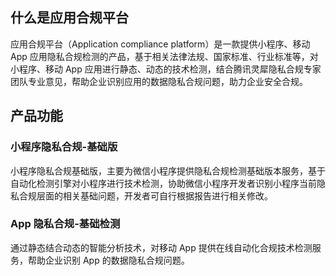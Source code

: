 ## 什么是应用合规平台
应用合规平台（Application compliance platform）是一款提供小程序、移动 App 应用隐私合规检测的产品，基于相关法律法规、国家标准、行业标准等，对小程序、移动 App 应用进行静态、动态的技术检测，结合腾讯灵犀隐私合规专家团队专业意见，帮助企业识别应用的数据隐私合规问题，助力企业安全合规。

## 产品功能
### 小程序隐私合规-基础版
小程序隐私合规基础版，主要为微信小程序提供隐私合规检测基础版本服务，基于自动化检测引擎对小程序进行技术检测，协助微信小程序开发者识别小程序当前隐私合规层面的相关基础问题，开发者可自行根据报告进行相关修改。

### App 隐私合规-基础检测
通过静态结合动态的智能分析技术，对移动 App 提供在线自动化合规技术检测服务，帮助企业识别 App 的数据隐私合规问题。



